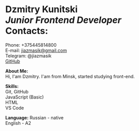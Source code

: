 **Dzmitry Kunitski**  
*Junior Frontend Developer*  
**Contacts:**  
====
Phone: +375445814800  
E-mail: jiazmasik@gmail.com  
Telegram: @jiazmasik  
[GitHub](https://github.com/jiamzasik) 

**About Me:**  
Hi, I'am Dzmitry. I'am from Minsk, started studying front-end.

**Skills:**  
Git, GitHub  
JavaScript (Basic)  
HTML  
VS Code 

**Language:**
Russian - native  
English - А2  
